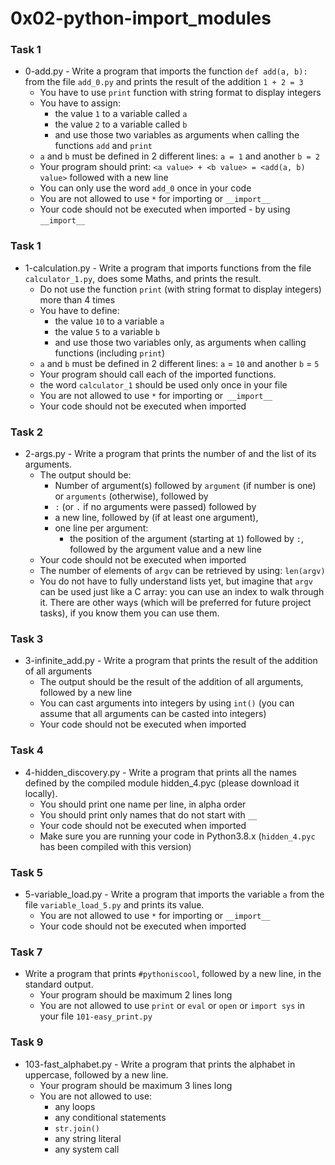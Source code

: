 # 0x02-python-import_modules

### Task 1
* 0-add.py - Write a program that imports the function `def add(a, b):` from the file `add_0.py` and prints the result of the addition `1 + 2 = 3`
   * You have to use `print` function with string format to display integers
   * You have to assign: 
      * the value `1` to a variable called `a`
      * the value `2` to a variable called `b`
      * and use those two variables as arguments when calling the functions `add` and `print`
   * `a` and `b` must be defined in 2 different lines: `a = 1` and another `b = 2`
   * Your program should print: `<a value> + <b value> = <add(a, b) value>` followed with a new line
   * You can only use the word `add_0` once in your code
   * You are not allowed to use `*` for importing or `__import__`
   * Your code should not be executed when imported - by using `__import__`

### Task 1
* 1-calculation.py - Write a program that imports functions from the file `calculator_1.py`, does some Maths, and prints the result.
   * Do not use the function `print` (with string format to display integers) more than 4 times 
   * You have to define: 
      * the value `10` to a variable `a`
      * the value `5` to a variable `b`
      * and use those two variables only, as arguments when calling functions (including `print`)
   * `a` and `b` must be defined in 2 different lines: `a` = `10` and another `b` = `5`
   * Your program should call each of the imported functions.
   * the word `calculator_1` should be used only once in your file
   * You are not allowed to use `*` for importing or` __import__`
   * Your code should not be executed when imported

### Task 2
* 2-args.py - Write a program that prints the number of and the list of its arguments.
   * The output should be: 
      * Number of argument(s) followed by `argument` (if number is one) or `arguments` (otherwise), followed by
      * `:` (or `.` if no arguments were passed) followed by
      * a new line, followed by (if at least one argument),
      * one line per argument: 
         * the position of the argument (starting at `1`) followed by `:`, followed by the argument value and a new line
   * Your code should not be executed when imported
   * The number of elements of `argv` can be retrieved by using: `len(argv)`
   * You do not have to fully understand lists yet, but imagine that `argv` can be used just like a C array: you can use an index to walk through it. There are other ways (which will be preferred for future project tasks), if you know them you can use them.

### Task 3
* 3-infinite_add.py - Write a program that prints the result of the addition of all arguments
   * The output should be the result of the addition of all arguments, followed by a new line
   * You can cast arguments into integers by using `int()` (you can assume that all arguments can be casted into integers)
   * Your code should not be executed when imported

### Task 4
* 4-hidden_discovery.py - Write a program that prints all the names defined by the compiled module hidden_4.pyc (please download it locally).
   * You should print one name per line, in alpha order
   * You should print only names that do not start with `__`
   * Your code should not be executed when imported
   * Make sure you are running your code in Python3.8.x (`hidden_4.pyc` has been compiled with this version)

### Task 5
* 5-variable_load.py - Write a program that imports the variable `a` from the file `variable_load_5.py` and prints its value.
   * You are not allowed to use `*` for importing or `__import__`
   * Your code should not be executed when imported

### Task 7
* Write a program that prints `#pythoniscool`, followed by a new line, in the standard output.
   * Your program should be maximum 2 lines long
   * You are not allowed to use `print` or `eval` or `open` or `import sys` in your file `101-easy_print.py`

### Task 9
* 103-fast_alphabet.py - Write a program that prints the alphabet in uppercase, followed by a new line.
   * Your program should be maximum 3 lines long
   * You are not allowed to use: 
      * any loops
      * any conditional statements
      * `str.join()`
      * any string literal
      * any system call
